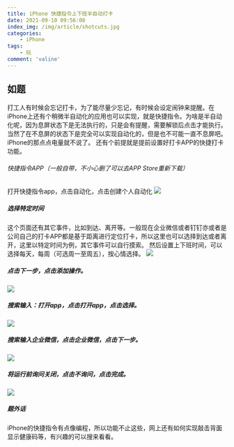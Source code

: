 ```yaml
---
title: iPhone 快捷指令上下班半自动打卡
date: 2021-09-10 09:56:08
index_img: /img/article/shotcuts.jpg
categories:
    - iPhone
tags:
    - 玩
comment: 'valine'
---
```

## 如题
<!-- more -->
打工人有时候会忘记打卡，为了能尽量少忘记，有时候会设定闹钟来提醒。在iPhone上还有个稍微半自动化的应用也可以实现，就是快捷指令。为啥是半自动化呢，因为息屏状态下是无法执行的，只是会有提醒，需要解锁后点击才能执行。当然了在不息屏的状态下是完全可以实现自动化的，但是也不可能一直不息屏吧。iPhone的那点点电量就不说了。
还有个前提就是提前设置好打卡APP的快捷打卡功能。
###### 快捷指令APP（一般自带，不小心删了可以去APP Store重新下载）
打开快捷指令app，点击自动化，点击创建个人自动化
![](/img/article/iphone/0.jpg)
##### 选择特定时间
这个页面还有其它事件，比如到达、离开等。一般现在企业微信或者钉钉亦或者是公司自己的打卡APP都是基于距离进行定位打卡，所以这里也可以选择到达或者离开，这里以特定时间为例，其它事件可以自行摸索。
然后设置上下班时间，可以选择每天，每周（可选周一至周五），按心情选择。
![](/img/article/iphone/1.jpg)
##### 点击下一步，点击添加操作。
![](/img/article/iphone/2.jpg)
##### 搜索输入：打开app，点击打开app，点击选择。
![](/img/article/iphone/3.jpg)
##### 搜索输入企业微信，点击企业微信，点击下一步。
![](/img/article/iphone/4.jpg)
##### 将运行前询问关闭，点击不询问，点击完成。
![](/img/article/iphone/5.jpg)

##### 题外话
iPhone的快捷指令有点像编程，所以功能不止这些，网上还有如何实现敲击背面显示健康码等，有兴趣的可以搜来看看。